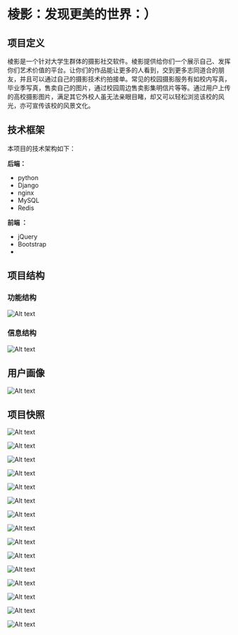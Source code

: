 # 棱影：发现更美的世界：）

## 项目定义

​		棱影是一个针对大学生群体的摄影社交软件。棱影提供给你们一个展示自己、发挥你们艺术价值的平台。让你们的作品能让更多的人看到，交到更多志同道合的朋友，并且可以通过自己的摄影技术约拍接单。常见的校园摄影服务有如校内写真，毕业季写真，售卖自己的图片，通过校园周边售卖影集明信片等等。通过用户上传的高校摄影图片，满足其它外校人虽无法亲眼目睹，却又可以轻松浏览该校的风光，亦可宣传该校的风景文化。



## 技术框架

本项目的技术架构如下：

**后端：**

- python
- Django
- nginx
- MySQL
- Redis

**前端 ：**

- jQuery
- Bootstrap
- 

## 项目结构

### 功能结构

![Alt text](https://github.com/ChaoAbner/lengying-master/blob/master/images/功能.png)

### 信息结构

![Alt text](https://github.com/ChaoAbner/lengying-master/blob/master/images/信息.png)



## 用户画像

![Alt text](https://github.com/ChaoAbner/lengying-master/blob/master/images/用户画像.png)



## 项目快照


![Alt text](https://github.com/ChaoAbner/lengying-master/blob/master/images/0c10be30f03fc4abe8e930af35b6273.jpg)

![Alt text](https://github.com/ChaoAbner/lengying-master/blob/master/images/2508837d0ef3d1e262dde83f72609ac.jpg)

![Alt text](https://github.com/ChaoAbner/lengying-master/blob/master/images/3160c99728c0ddf46b43e29035c9d70.jpg)

![Alt text](https://github.com/ChaoAbner/lengying-master/blob/master/images/38dc6ca47dce633295a63a16c1ca605.jpg)

![Alt text](https://github.com/ChaoAbner/lengying-master/blob/master/images/4826d14a4039f7ba36d55b6b7018385.jpg)

![Alt text](https://github.com/ChaoAbner/lengying-master/blob/master/images/5470f755daedffae6bb67775d4bed08.jpg)

![Alt text](https://github.com/ChaoAbner/lengying-master/blob/master/images/64b2c21f3eb8cdd88b31d6bd933a8c8.jpg)

![Alt text](https://github.com/ChaoAbner/lengying-master/blob/master/images/7f2630e89bfb59fa91d77ec38fa06eb.jpg)

![Alt text](https://github.com/ChaoAbner/lengying-master/blob/master/images/8d9bc7d4824cdc752f3d5e0f89180b0.jpg)

![Alt text](https://github.com/ChaoAbner/lengying-master/blob/master/images/aada8a626fa677d60a3c4e21f1473b3.png)

![Alt text](https://github.com/ChaoAbner/lengying-master/blob/master/images/b59ce8d11a30345e8e62dfbb7153d88.jpg)

![Alt text](https://github.com/ChaoAbner/lengying-master/blob/master/images/ba637ab7a365aa1e1ea4106838da777.jpg)

![Alt text](https://github.com/ChaoAbner/lengying-master/blob/master/images/bcae95d0090292e3f42ef9a486278a3.jpg)

![Alt text](https://github.com/ChaoAbner/lengying-master/blob/master/images/bdb9f113f132084505cbe552888f82f.jpg)

![Alt text](https://github.com/ChaoAbner/lengying-master/blob/master/images/dded2f4f0e474f0e9ad5fe675977598.jpg)
